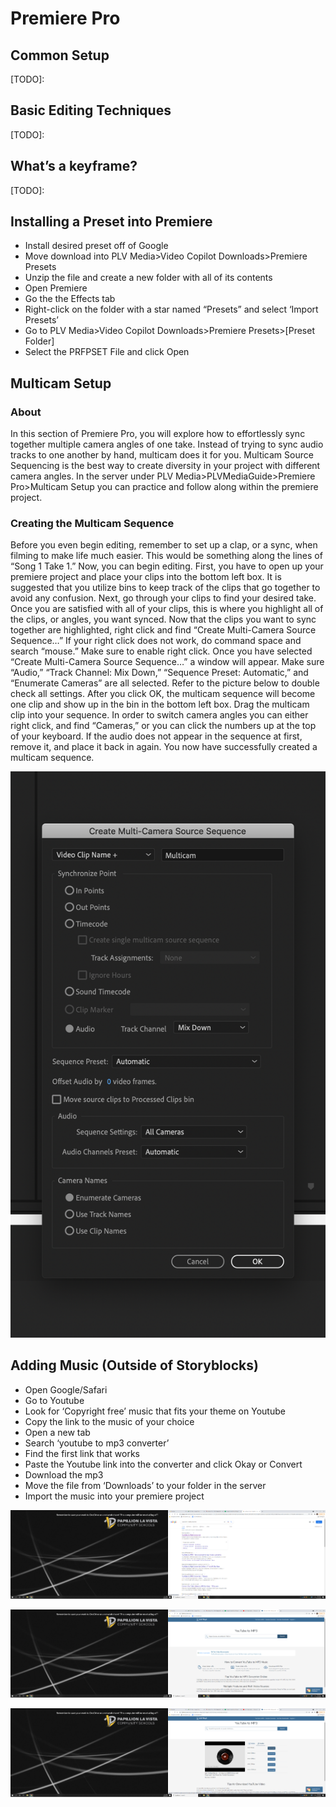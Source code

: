Premiere Pro
============

Common Setup
------------

\[TODO\]:

Basic Editing Techniques
------------------------

\[TODO\]:

What’s a keyframe?
------------------

\[TODO\]:

Installing a Preset into Premiere
---------------------------------

*   Install desired preset off of Google
*   Move download into PLV Media>Video Copilot Downloads>Premiere Presets
*   Unzip the file and create a new folder with all of its contents
*   Open Premiere
*   Go the the Effects tab
*   Right-click on the folder with a star named “Presets” and select ‘Import Presets’
*   Go to PLV Media>Video Copilot Downloads>Premiere Presets>\[Preset Folder\]
*   Select the PRFPSET File and click Open

Multicam Setup
--------------

### About

In this section of Premiere Pro, you will explore how to effortlessly sync together multiple camera angles of one take. Instead of trying to sync audio tracks to one another by hand, multicam does it for you. Multicam Source Sequencing is the best way to create diversity in your project with different camera angles. In the server under PLV Media>PLVMediaGuide>Premiere Pro>Multicam Setup you can practice and follow along within the premiere project.

### Creating the Multicam Sequence

Before you even begin editing, remember to set up a clap, or a sync, when filming to make life much easier. This would be something along the lines of “Song 1 Take 1.” Now, you can begin editing. First, you have to open up your premiere project and place your clips into the bottom left box. It is suggested that you utilize bins to keep track of the clips that go together to avoid any confusion. Next, go through your clips to find your desired take. Once you are satisfied with all of your clips, this is where you highlight all of the clips, or angles, you want synced. Now that the clips you want to sync together are highlighted, right click and find “Create Multi-Camera Source Sequence…” If your right click does not work, do command space and search “mouse.” Make sure to enable right click. Once you have selected “Create Multi-Camera Source Sequence…” a window will appear. Make sure “Audio,” “Track Channel: Mix Down,” “Sequence Preset: Automatic,” and “Enumerate Cameras” are all selected. Refer to the picture below to double check all settings. After you click OK, the multicam sequence will become one clip and show up in the bin in the bottom left box. Drag the multicam clip into your sequence. In order to switch camera angles you can either right click, and find “Cameras,” or you can click the numbers up at the top of your keyboard. If the audio does not appear in the sequence at first, remove it, and place it back in again. You now have successfully created a multicam sequence.

![](images/image38.png)

Adding Music (Outside of Storyblocks)
-------------------------------------

*   Open Google/Safari
*   Go to Youtube
*   Look for ‘Copyright free’ music that fits your theme on Youtube
*   Copy the link to the music of your choice
*   Open a new tab
*   Search ‘youtube to mp3 converter’
*   Find the first link that works
*   Paste the Youtube link into the converter and click Okay or Convert
*   Download the mp3
*   Move the file from ‘Downloads’ to your folder in the server
*   Import the music into your premiere project

![](images/image93.png)

![](images/image53.png)

![](images/image32.png)